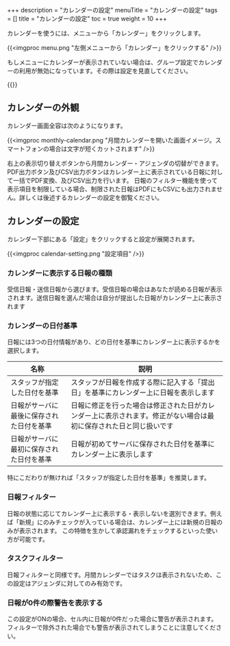 +++
description = "カレンダーの設定"
menuTitle = "カレンダーの設定"
tags = []
title = "カレンダーの設定"
toc = true
weight = 10
+++

カレンダーを使うには、メニューから「カレンダー」をクリックします。

{{<imgproc menu.png "左側メニューから「カレンダー」をクリックする" />}}

もしメニューにカレンダーが表示されていない場合は、グループ設定でカレンダーの利用が無効になっています。その際は設定を見直してください。

{{<imgproc calendar-enable.png  />}}

## カレンダーの外観

カレンダー画面全容は次のようになります。  

{{<imgproc monthly-calendar.png "月間カレンダーを開いた画面イメージ。スマートフォンの場合は文字が短くカットされます" />}}

右上の表示切り替えボタンから月間カレンダー・アジェンダの切替ができます。
PDF出力ボタン及びCSV出力ボタンはカレンダー上に表示されている日報に対して一括でPDF変換、及びCSV出力を行います。
日報のフィルター機能を使って表示項目を制限している場合、制限された日報はPDFにもCSVにも出力されません。詳しくは後述するカレンダーの設定を御覧ください。

## カレンダーの設定

カレンダー下部にある「設定」をクリックすると設定が展開されます。

{{<imgproc calendar-setting.png "設定項目" />}}

### カレンダーに表示する日報の種類

受信日報・送信日報から選びます。受信日報の場合はあなたが読める日報が表示されます。送信日報を選んだ場合は自分が提出した日報がカレンダー上に表示されます

### カレンダーの日付基準

日報には3つの日付情報があり、どの日付を基準にカレンダー上に表示するかを選択します。

|名称|説明|
|---|---|
|スタッフが指定した日付を基準|スタッフが日報を作成する際に記入する「提出日」を基準にカレンダー上に日報を表示します|
|日報がサーバに最後に保存された日付を基準|日報に修正を行った場合は修正された日がカレンダー上に表示されます。修正がない場合は最初に保存された日と同じ扱いです|
|日報がサーバに最初に保存された日付を基準|日報が初めてサーバに保存された日付を基準にカレンダー上に表示します|

特にこだわりが無ければ「スタッフが指定した日付を基準」を推奨します。

### 日報フィルター

日報の状態に応じてカレンダー上に表示する・表示しないを選別できます。例えば「新規」にのみチェックが入っている場合は、カレンダー上には新規の日報のみが表示されます。
この特徴を生かして承認漏れをチェックするといった使い方が可能です。

### タスクフィルター

日報フィルターと同様です。月間カレンダーではタスクは表示されないため、この設定はアジェンダに対してのみ有効です。

### 日報が0件の際警告を表示する

この設定がONの場合、セル内に日報が0件だった場合に警告が表示されます。フィルターで除外された場合でも警告が表示されてしまうことに注意してください。
